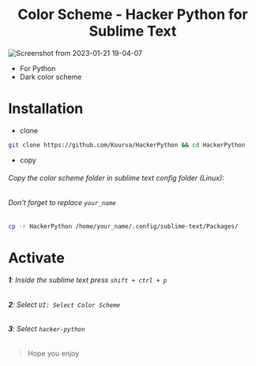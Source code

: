 <h1 align="center"> Color Scheme - Hacker Python for Sublime Text </h1>

![Screenshot from 2023-01-21 19-04-07](https://user-images.githubusercontent.com/118578799/213874306-ab09b9f3-68a0-4748-a40b-bf85ee29fd54.png)


+ For Python
+ Dark color scheme

# Installation
+ clone
```bash
git clone https://github.com/Kourva/HackerPython && cd HackerPython
```
+ copy
###### Copy the color scheme folder in sublime text config folder (Linux):
###### Don't forget to replace `your_name`
```bash
cp -r HackerPython /home/your_name/.config/sublime-text/Packages/
```
# Activate
###### **1**: Inside the sublime text press `shift + ctrl + p`
###### **2**: Select `UI: Select Color Scheme`
###### **3**: Select `hacker-python`

> Hope you enjoy
